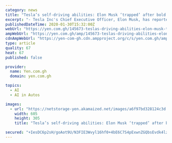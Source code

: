 ```yaml
---
category: news
title: "Tesla’s self-driving abilities: Elon Musk ‘trapped’ after bold claim he made in 2019"
excerpt: "- Tesla Inc's Chief Executive Officer, Elon Musk, has reportedly changed his position with regard to an earlier statement he made about the company's electric cars - He is reported to have earlier stated that the company's cars could drive themselves before the year 2019 ends The Chief Executive Officer (CEO) of Tesla Inc, Elon Musk, has ..."
publishedDateTime: 2020-01-30T15:32:00Z
webUrl: "https://yen.com.gh/145673-teslas-driving-abilities-elon-musk-trapped-bold-claim-2019.html"
ampWebUrl: "https://yen.com.gh/amp/145673-teslas-driving-abilities-elon-musk-trapped-bold-claim-2019.html"
cdnAmpWebUrl: "https://yen-com-gh.cdn.ampproject.org/c/s/yen.com.gh/amp/145673-teslas-driving-abilities-elon-musk-trapped-bold-claim-2019.html"
type: article
quality: 67
heat: 67
published: false

provider:
  name: Yen.com.gh
  domain: yen.com.gh

topics:
  - AI
  - AI in Autos

images:
  - url: "https://netstorage-yen.akamaized.net/images/a6f97bd328124c3d.jpg"
    width: 605
    height: 305
    title: "Tesla’s self-driving abilities: Elon Musk ‘trapped’ after bold claim he made in 2019"

secured: "+IesDC6p2sH/goAot9U/N3FIE3Wvyl16hf0+4bE6C7S4pExwnZGQbsEvdk4lz7KBEwZu+vpAtPUt39mX4L8+8QID1s4QPA/QwW8+CgdV9cVyoD1gOefFcvGxCIruHdvPFV/Io6Zid0/YSXN9fnXJd0Xrf81x/4MUvR24y3Vqfcbj7vfwbDILSPidT+a42yZbC73hFWTOEbnc90RgVjbNnbEa4EAFgIeHolXYum2kejkHRkQVgTWZfa3Bl0j2h1CJSjH6Jmw/TNgcDyDM+nvzDhIkdYax1dXtsukXcpxkzGyKUN3o5C8daFukwfgSRULdc2J/IuyImopbsTiWjRYmWQE5qhMUAFUG4TLJi/ogQ+J/cSX4MlDGJ6JXE7AKNI6EIoKm1v4woYodOmbOtVEnxF37xXmkZ4uM2sp0o2Vnxa+puncD/Eg2pvkmweGAEELEngPkLYCcItC+n/MczUcJvsgPNlKv7WI0EYT6fDGtUgM=;/ZUuxugTnTjQUE75Xi+uGg=="
---
```


